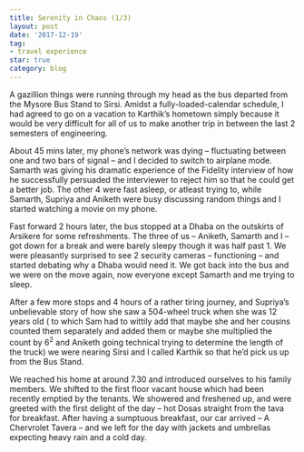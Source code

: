 ```yaml
---
title: Serenity in Chaos (1/3)
layout: post
date: '2017-12-19'
tag:
- travel experience
star: true
category: blog
---
```


A gazillion things were running through my head as the bus departed from the Mysore Bus Stand to Sirsi. Amidst a fully-loaded-calendar schedule, I had agreed to go on a vacation to Karthik’s hometown simply because it would be very difficult for all of us to make another trip in between the last 2 semesters of engineering.

About 45 mins later, my phone’s network was dying – fluctuating between one and two bars of signal – and I decided to switch to airplane mode. Samarth was giving his dramatic experience of the Fidelity interview of how he successfully persuaded the interviewer to reject him so that he could get a better job. The other 4 were fast asleep, or atleast trying to, while Samarth, Supriya and Aniketh were busy discussing random things and I started watching a movie on my phone.

Fast forward 2 hours later, the bus stopped at a Dhaba on the outskirts of Arsikere for some refreshments. The three of us – Aniketh, Samarth and I – got down for a break and were barely sleepy though it was half past 1. We were pleasantly surprised to see 2 security cameras – functioning – and started debating why a Dhaba would need it. We got back into the bus and we were on the move again, now everyone except Samarth and me trying to sleep.

After a few more stops and 4 hours of a rather tiring journey, and Supriya’s unbelievable story of how she saw a 504-wheel truck when she was 12 years old ( to which Sam had to wittily add that maybe she and her cousins counted them separately and added them or maybe she multiplied the count by 6<sup>2</sup> and Aniketh going technical trying to determine the length of the truck) we were nearing Sirsi and I called Karthik so that he’d pick us up from the Bus Stand.

We reached his home at around 7.30 and introduced ourselves to his family members. We shifted to the first floor vacant house which had been recently emptied by the tenants. We showered and freshened up, and were greeted with the first delight of the day – hot Dosas straight from the tava for breakfast. After having a sumptuous breakfast, our car arrived – A Chervrolet Tavera – and we left for the day with jackets and umbrellas expecting heavy rain and a cold day.
